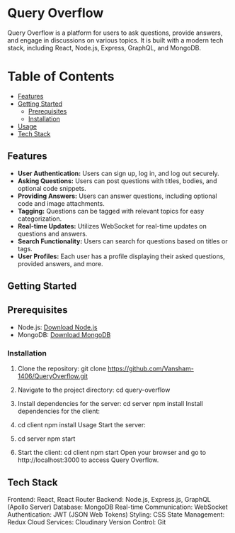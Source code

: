 # Query Overflow

Query Overflow is a platform for users to ask questions, provide answers, and engage in discussions on various topics. It is built with a modern tech stack, including React, Node.js, Express, GraphQL, and MongoDB.

# Table of Contents

- [Features](#features)
- [Getting Started](#getting-started)
  - [Prerequisites](#prerequisites)
  - [Installation](#installation)
- [Usage](#usage)
- [Tech Stack](#tech-stack)

## Features

- **User Authentication:** Users can sign up, log in, and log out securely.
- **Asking Questions:** Users can post questions with titles, bodies, and optional code snippets.
- **Providing Answers:** Users can answer questions, including optional code and image attachments.
- **Tagging:** Questions can be tagged with relevant topics for easy categorization.
- **Real-time Updates:** Utilizes WebSocket for real-time updates on questions and answers.
- **Search Functionality:** Users can search for questions based on titles or tags.
- **User Profiles:** Each user has a profile displaying their asked questions, provided answers, and more.

## Getting Started

## Prerequisites

- Node.js: [Download Node.js](https://nodejs.org/)
- MongoDB: [Download MongoDB](https://www.mongodb.com/try/download/community)

### Installation

1. Clone the repository:
git clone https://github.com/Vansham-1406/QueryOverflow.git


3. Navigate to the project directory:
cd query-overflow


4. Install dependencies for the server:
cd server
npm install
Install dependencies for the client:

5. cd client
npm install
Usage
Start the server:

6. cd server
npm start

7. Start the client:
cd client
npm start
Open your browser and go to http://localhost:3000 to access Query Overflow.

## Tech Stack
Frontend: React, React Router
Backend: Node.js, Express.js, GraphQL (Apollo Server)
Database: MongoDB
Real-time Communication: WebSocket
Authentication: JWT (JSON Web Tokens)
Styling: CSS
State Management: Redux
Cloud Services: Cloudinary
Version Control: Git
